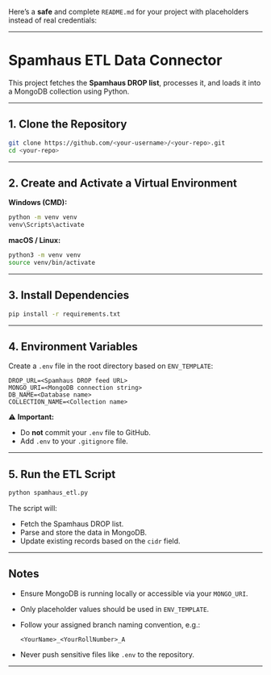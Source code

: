 Here’s a **safe** and complete `README.md` for your project with placeholders instead of real credentials:

---

# Spamhaus ETL Data Connector

This project fetches the **Spamhaus DROP list**, processes it, and loads it into a MongoDB collection using Python.

---

## 1. Clone the Repository

```bash
git clone https://github.com/<your-username>/<your-repo>.git
cd <your-repo>
```

---

## 2. Create and Activate a Virtual Environment

**Windows (CMD):**

```bash
python -m venv venv
venv\Scripts\activate
```

**macOS / Linux:**

```bash
python3 -m venv venv
source venv/bin/activate
```

---

## 3. Install Dependencies

```bash
pip install -r requirements.txt
```

---

## 4. Environment Variables

Create a `.env` file in the root directory based on `ENV_TEMPLATE`:

```env
DROP_URL=<Spamhaus DROP feed URL>
MONGO_URI=<MongoDB connection string>
DB_NAME=<Database name>
COLLECTION_NAME=<Collection name>
```

⚠ **Important:**

* Do **not** commit your `.env` file to GitHub.
* Add `.env` to your `.gitignore` file.

---

## 5. Run the ETL Script

```bash
python spamhaus_etl.py
```

The script will:

* Fetch the Spamhaus DROP list.
* Parse and store the data in MongoDB.
* Update existing records based on the `cidr` field.

---

## Notes

* Ensure MongoDB is running locally or accessible via your `MONGO_URI`.
* Only placeholder values should be used in `ENV_TEMPLATE`.
* Follow your assigned branch naming convention, e.g.:

  ```
  <YourName>_<YourRollNumber>_A
  ```
* Never push sensitive files like `.env` to the repository.

---

